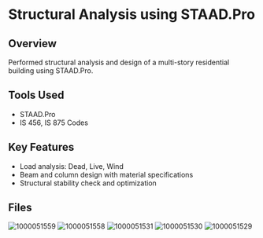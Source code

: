 # Structural Analysis using STAAD.Pro

## Overview
Performed structural analysis and design of a multi-story residential building using STAAD.Pro.

## Tools Used
- STAAD.Pro
- IS 456, IS 875 Codes

## Key Features
- Load analysis: Dead, Live, Wind
- Beam and column design with material specifications
- Structural stability check and optimization

## Files
![1000051559](https://github.com/user-attachments/assets/3bb5899a-8892-4e1e-ab67-14a31e2dad29)
![1000051558](https://github.com/user-attachments/assets/4166ac30-317d-4872-ae5a-5b2587143b67)
![1000051531](https://github.com/user-attachments/assets/981672dc-7794-4bb9-964c-4a5c27dcecc2)
![1000051530](https://github.com/user-attachments/assets/bf9792ef-2514-4fc8-b9ca-fdce7edc0365)
![1000051529](https://github.com/user-attachments/assets/f59dc731-eeb6-418d-89a2-c95c346362d7)

